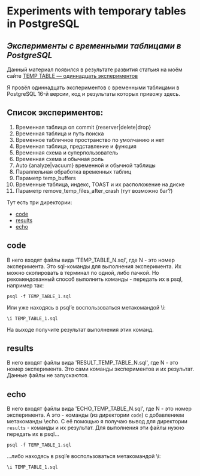 # Experiments with temporary tables in PostgreSQL
## _Эксперименты с временными таблицами в PostgreSQL_

Данный материал появился в результате развития статьия на моём сайте [TEMP TABLE — одиннадцать экспериментов](https://ptolmachev.ru/temp-table-odinnadcat-eksperimentov.html)

Я провёл одиннадцать экспериментов с временными таблицами в PostgreSQL 16-й версии, код и результаты которых привожу здесь.

## Список экспериментов:

1. Временная таблица on commit {reserver|delete|drop}
2. Временная таблица и путь поиска
3. Временное табличное пространство по умолчанию и нет
4. Временная таблица, представление и функция
5. Временная схема и суперпользователь
6. Временная схема и обычная роль
7. Auto {analyze|vacuum} временной и обычной таблицы
8. Параллельная обработка временных таблиц
9. Параметр temp_buffers
10. Временные таблица, индекс, TOAST и их расположение на диске
11. Параметр remove_temp_files_after_crash (тут возможно баг?)

Тут есть три директории:

- [code](https://github.com/TolmachevPavel/ett/tree/main/code)
- [results](https://github.com/TolmachevPavel/ett/tree/main/results)
- [echo](https://github.com/TolmachevPavel/ett/tree/main/echo)

## code

В него входят файлы вида 'TEMP_TABLE_N.sql', где N - это номер эксперимента.
Это sql-команды для выполнения эксперимента. Их можно скопировать в терминал по одной, либо пачкой.
Но рекомендованный способ выполнить команды - передать их в psql, например так:

`psql -f TEMP_TABLE_1.sql`

Или уже находясь в psql’e воспользоваться метакомандой \i:

`\i TEMP_TABLE_1.sql`

На выходе получите результат выполнения этих команд.

## results

В него входят файлы вида 'RESULT_TEMP_TABLE_N.sql', где N - это номер эксперимента.
Это сами команды экспериментов и их результат. Данные файлы не запускаются.

## echo

В него входят файлы вида 'ECHO_TEMP_TABLE_N.sql', где N - это номер эксперимента.
А это - команды (из директории `code`) с добавлением метакоманды \echo. 
С её помощью я получаю вывод для директории `results` - команды и их результат.
Для выполнения эти файлы нужно передать их в psql...

`psql -f TEMP_TABLE_1.sql`

...либо находясь в psql’e воспользоваться метакомандой \i:

`\i TEMP_TABLE_1.sql`
